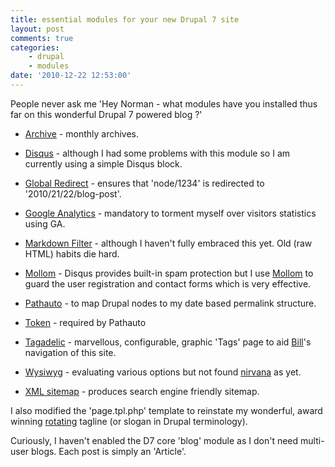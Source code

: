 ```yaml
---
title: essential modules for your new Drupal 7 site
layout: post
comments: true
categories:
    - drupal
    - modules
date: '2010-12-22 12:53:00'
---
```

People never ask me 'Hey Norman - what modules have you installed thus
far on this wonderful Drupal 7 powered blog ?'

- [Archive](http://drupal.org/project/archive) - monthly archives.

- [Disqus](http://drupal.org/project/disqus) - although I had some
    problems with this module so I am currently using a simple Disqus
    block.

- [Global Redirect](http://drupal.org/project/globalredirect) -
    ensures that 'node/1234' is redirected to '2010/21/22/blog-post'.

- [Google Analytics](http://drupal.org/project/google_analytics) -
    mandatory to torment myself over visitors statistics using GA.

- [Markdown Filter](http://drupal.org/project/markdown) - although I
    haven't fully embraced this yet. Old (raw HTML) habits die hard.

- [Mollom](http://drupal.org/project/mollom) - Disqus provides
    built-in spam protection but I use [Mollom](http://mollom.com) to
    guard the user registration and contact forms which is very
    effective.

- [Pathauto](http://drupal.org/project/pathauto) - to map Drupal nodes
    to my date based permalink structure.

- [Token](http://drupal.org/project/token) - required by Pathauto

- [Tagadelic](http://drupal.org/project/tagadelic) - marvellous,
    configurable, graphic 'Tags' page to aid
    [Bill](http://nbrightside.com/blog/2010/12/18/crm-bloggers)'s
    navigation of this site.

- [Wysiwyg](http://drupal.org/project/wysiwyg) - evaluating various
    options but not found
    [nirvana](http://nbrightside.com/blog/2010/12/22/marketing-plan-drupal-7-launch)
    as yet.

- [XML sitemap](http://drupal.org/project/xmlsitemap) - produces
search engine friendly sitemap.

I also modified the 'page.tpl.php' template to reinstate my wonderful,
award winning
[rotating](http://nbrightside.com/blog/2007/01/29/how-to-rotate-taglines-on-your-wordpress-blog)
tagline (or slogan in Drupal terminology).

Curiously, I haven't enabled the D7 core 'blog' module as I don't need
multi-user blogs. Each post is simply an 'Article'.
